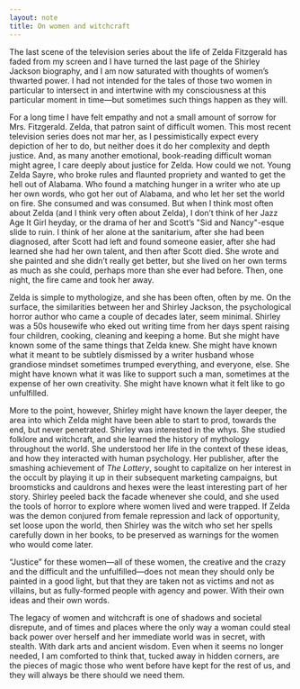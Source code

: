 ```yaml
---
layout: note
title: On women and witchcraft
---
```


The last scene of the television series about the life of Zelda Fitzgerald has faded from my screen and I have turned the last page of the Shirley Jackson biography, and I am now saturated with thoughts of women’s thwarted power. I had not intended for the tales of those two women in particular to intersect in and intertwine with my consciousness at this particular moment in time—but sometimes such things happen as they will.

For a long time I have felt empathy and not a small amount of sorrow for Mrs. Fitzgerald. Zelda, that patron saint of difficult women. This most recent television series does not mar her, as I pessimistically expect every depiction of her to do, but neither does it do her complexity and depth justice. And, as many another emotional, book-reading difficult woman might agree, I care deeply about justice for Zelda. How could we not. Young Zelda Sayre, who broke rules and flaunted propriety and wanted to get the hell out of Alabama. Who found a matching hunger in a writer who ate up her own words, who got her out of Alabama, and who let her set the world on fire. She consumed and was consumed. But when I think most often about Zelda (and I think very often about Zelda), I don’t think of her Jazz Age It Girl heyday, or the drama of her and Scott’s "Sid and Nancy"-esque slide to ruin. I think of her alone at the sanitarium, after she had been diagnosed, after Scott had left and found someone easier, after she had learned she had her own talent, and then after Scott died. She wrote and she painted and she didn’t really get better, but she lived on her own terms as much as she could, perhaps more than she ever had before. Then, one night, the fire came and took her away.

Zelda is simple to mythologize, and she has been often, often by me. On the surface, the similarities between her and Shirley Jackson, the psychological horror author who came a couple of decades later, seem minimal. Shirley was a 50s housewife who eked out writing time from her days spent raising four children, cooking, cleaning and keeping a home. But she might have known some of the same things that Zelda knew. She might have known what it meant to be subtlely dismissed by a writer husband whose grandiose mindset sometimes trumped everything, and everyone, else. She might have known what it was like to support such a man, sometimes at the expense of her own creativity. She might have known what it felt like to go unfulfilled.

More to the point, however, Shirley might have known the layer deeper, the area into which Zelda might have been able to start to prod, towards the end, but never penetrated. Shirley was interested in the whys. She studied folklore and witchcraft, and she learned the history of mythology throughout the world. She understood her life in the context of these ideas, and how they interacted with human psychology. Her publisher, after the smashing achievement of _The Lottery_, sought to capitalize on her interest in the occult by playing it up in their subsequent marketing campaigns, but broomsticks and cauldrons and hexes were the least interesting part of her story. Shirley peeled back the facade whenever she could, and she used the tools of horror to explore where women lived and were trapped. If Zelda was the demon conjured from female repression and lack of opportunity, set loose upon the world, then Shirley was the witch who set her spells carefully down in her books, to be preserved as warnings for the women who would come later.

“Justice” for these women—all of these women, the creative and the crazy and the difficult and the unfulfilled—does not mean they should only be painted in a good light, but that they are taken not as victims and not as villains, but as fully-formed people with agency and power. With their own ideas and their own words.

The legacy of women and witchcraft is one of shadows and societal disrepute, and of times and places where the only way a woman could steal back power over herself and her immediate world was in secret, with stealth. With dark arts and ancient wisdom. Even when it seems no longer needed, I am comforted to think that, tucked away in hidden corners, are the pieces of magic those who went before have kept for the rest of us, and they will always be there should we need them.

